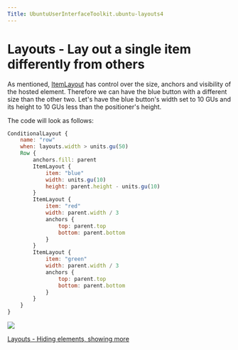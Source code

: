 ```yaml
---
Title: UbuntuUserInterfaceToolkit.ubuntu-layouts4
---
```

        
Layouts - Lay out a single item differently from others
=======================================================

<span class="subtitle"></span>
<span id="details"></span>
As mentioned, [ItemLayout](../Ubuntu.Layouts.ItemLayout.md) has control over the size, anchors and visibility of the hosted element. Therefore we can have the blue button with a different size than the other two. Let's have the blue button's width set to 10 GUs and its height to 10 GUs less than the positioner's height.

The code will look as follows:

``` qml
ConditionalLayout {
    name: "row"
    when: layouts.width > units.gu(50)
    Row {
        anchors.fill: parent
        ItemLayout {
            item: "blue"
            width: units.gu(10)
            height: parent.height - units.gu(10)
        }
        ItemLayout {
            item: "red"
            width: parent.width / 3
            anchors {
                top: parent.top
                bottom: parent.bottom
            }
        }
        ItemLayout {
            item: "green"
            width: parent.width / 3
            anchors {
                top: parent.top
                bottom: parent.bottom
            }
        }
    }
}
```

![](https://developer.ubuntu.com/static/devportal_uploaded/cd16835d-9b36-4906-8b5a-a747df52b22c-api/apps/qml/sdk-14.10/ubuntu-layouts4/images/layout3.png)

<a href="UbuntuUserInterfaceToolkit.ubuntu-layouts5.md" class="nextPage">Layouts - Hiding elements, showing more</a>

